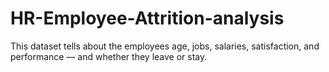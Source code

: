 # HR-Employee-Attrition-analysis
This dataset tells about the employees age, jobs, salaries, satisfaction, and performance — and whether they leave or stay.
